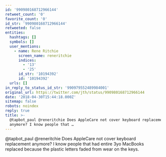 ```yaml
---
id: '990980168712966144'
retweet_count: '0'
favorite_count: '0'
id_str: '990980168712966144'
retweeted: false
entities:
  hashtags: []
  symbols: []
  user_mentions:
    - name: Rene Ritchie
      screen_name: reneritchie
      indices:
        - '13'
        - '25'
      id_str: '10194392'
      id: '10194392'
  urls: []
in_reply_to_status_id_str: '990979552489984001'
original_url: https://twitter.com/jth/status/990980168712966144
date: '2018-04-30T15:44:18.000Z'
sitemap: false
robots: noindex
reply: true
title: >-
  @tapbot_paul @reneritchie Does AppleCare not cover keyboard replacement
  anymore? I know people that …
---
```


@tapbot_paul @reneritchie Does AppleCare not cover keyboard replacement anymore? I know people that had entire 3yo MacBooks replaced because the plastic letters faded from wear on the keys.